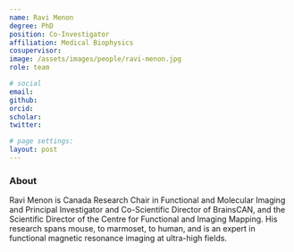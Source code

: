 ```yaml
---
name: Ravi Menon
degree: PhD
position: Co-Investigator
affiliation: Medical Biophysics
cosupervisor:
image: /assets/images/people/ravi-menon.jpg
role: team

# social
email: 
github: 
orcid: 
scholar: 
twitter: 

# page settings:
layout: post
---
```


### About

Ravi Menon is Canada Research Chair in Functional and Molecular Imaging and Principal Investigator and Co-Scientific Director of BrainsCAN, and the Scientific Director of the Centre for Functional and Imaging Mapping. His research spans mouse, to marmoset, to human, and is an expert in functional magnetic resonance imaging at ultra-high fields.
